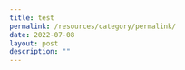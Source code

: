 ```yaml
---
title: test
permalink: /resources/category/permalink/
date: 2022-07-08
layout: post
description: ""
---
```

